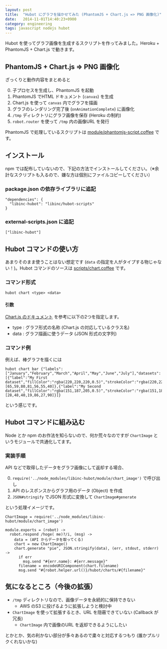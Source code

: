 ```yaml
---
layout: post
title:  "Hubot にグラフを描かせてみた (PhantomJS + Chart.js => PNG 画像化)"
date:   2014-11-01T14:40:23+0900
category: engineering
tags: javascript nodejs hubot
---
```



Hubot を使ってグラフ画像を生成するスクリプトを作ってみました。Heroku + PhantomJS + Chart.js で動きます。

## PhantomJS + Chart.js => PNG 画像化

ざっくりと動作内容をまとめると

0. 子プロセスを生成し、PhantomJS を起動
0. PhantomJS でHTML ドキュメント (`canvas`) を生成
0. Chart.js を使って `canvas` 内でグラフを描画
0. グラフのレンダリング完了後 (`onAnimationComplete`) に画像化
0. `/tmp` ディレクトリにグラフ画像を保存 (Heroku の制約)
0. `robot.router` を使って `/tmp` 内の画像URL を発行

PhantomJS で処理しているスクリプトは [module/phantomjs-script.coffee](https://github.com/libinc/hubot-scripts/blob/master/module/phantomjs-script.coffee) です。

## インストール

npm では配布していないので、下記の方法でインストールしてください。（※余計なスクリプトも入るので、嫌な方は個別にファイルコピーしてください）

### package.json の依存ライブラリに追記

```
"dependencies": {
  "libinc-hubot": "libinc/hubot-scripts"
}
```

### external-scripts.json に追記

```
["libinc-hubot"]
```

## Hubot コマンドの使い方

あまりそのまま使うことはない想定です (`data` の指定を人がタイプする物じゃない！)。Hubot コマンドのソースは [scripts/chart.coffee](https://github.com/libinc/hubot-scripts/blob/master/scripts/chart.coffee) です。

### コマンド形式

```
hubot chart <type> <data>
```

#### 引数

[Chart.js のドキュメント](http://www.chartjs.org/docs/) を参考に以下の2つを指定します。

- type : グラフ形式の名称 (Chart.js の対応しているクラス名)
- data : グラフ描画に使うデータ (JSON 形式の文字列)

### コマンド例

例えば、棒グラフを描くには

```
hubot chart bar {"labels":["January","February","March","April","May","June","July"],"datasets":[{"label":"My First dataset","fillColor":"rgba(220,220,220,0.5)","strokeColor":"rgba(220,220,220,0.8)","highlightFill":"rgba(220,220,220,0.75)","highlightStroke":"rgba(220,220,220,1)","data":[65,59,80,81,56,55,40]},{"label":"My Second dataset","fillColor":"rgba(151,187,205,0.5)","strokeColor":"rgba(151,187,205,0.8)","highlightFill":"rgba(151,187,205,0.75)","highlightStroke":"rgba(151,187,205,1)","data":[28,48,40,19,86,27,90]}]}
```

という感じです。

## Hubot コマンドに組み込む

Node とか npm のお作法を知らないので、何か荒々なのですが `ChartImage` というモジュールで共通化してます。

### 実装手順

API などで取得したデータをグラフ画像にして返却する場合、

0. `require('../node_modules/libinc-hubot/module/chart_image')` で呼び出し
0. API のレスポンスからグラフ用のデータ (Object) を作成
0. `JSON#stringify` でJSON 形式に変換して `ChartImage#generate`

という処理イメージです。

```
ChartImage = require('../node_modules/libinc-hubot/module/chart_image')

module.exports = (robot) ->
  robot.respond /hoge( me)?/i, (msg) ->
    data = (API からデータを取ってくる)
    chart = new ChartImage()
    chart.generate "pie", JSON.stringify(data), (err, stdout, stderr) ->
      if err
        msg.send "#{err.name}: #{err.message}"
      filename = encodeURIComponent(chart.filename)
      msg.send "#{robot.helper.url()}/hubot/charts/#{filename}"
```

## 気になるところ（今後の拡張）

- `/tmp` ディレクトリなので、画像データを永続的に保持できない
    - AWS のS3 に投げるように拡張しようと検討中
- `ChartImage` を使って拡張するとき、URL を隠蔽できていない (Callback が冗長)
    - `ChartImage` 内で画像のURL を返却できるようにしたい

とかとか、気の利かない部分が多々あるので粛々と対応するつもり (誰かプルリクくれないかな)
